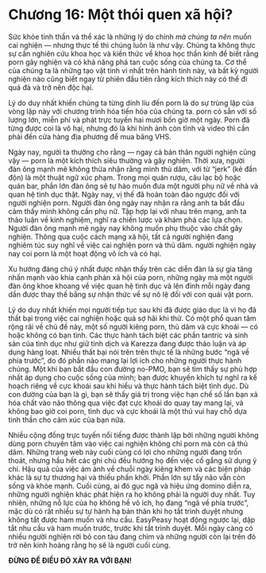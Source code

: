 # Chương 16: Một thói quen xã hội?

Sức khỏe tinh thần và thể xác là những lý do chính *mà chúng ta nên* muốn cai nghiện — nhưng thực tế thì chúng luôn là như vậy. Chúng ta không thực sự cần nghiên cứu khoa học và kiến thức về khoa học thần kinh để biết rằng porn gây nghiện và có khả năng phá tan cuộc sống của chúng ta. Cơ thể của chúng ta là những tạo vật tinh vi nhất trên hành tinh này, và bất kỳ người nghiện nào cũng biết ngay từ phiên đầu tiên rằng kích thích này có thể đi quá đà và trở nên độc hại.

Lý do duy nhất khiến chúng ta từng dính líu đến porn là do sự trùng lặp của vòng lặp này với chương trình hóa tiến hóa của chúng ta. porn có sẵn với số lượng lớn, miễn phí và phát trực tuyến hai mươi bốn giờ một ngày. Porn đã từng được coi là vô hại, nhưng đó là khi hình ảnh còn tĩnh và video thì cần phải đến cửa hàng địa phương để mua băng VHS.

Ngày nay, người ta thường cho rằng — ngay cả bản thân người nghiện cũng vậy — porn là một kích thích siêu thường và gây nghiện. Thời xưa, người đàn ông mạnh mẽ không thừa nhận rằng mình thủ dâm, với từ “jerk” (kẻ đần độn) là một thuật ngữ xúc phạm. Trong mọi quán rượu, câu lạc bộ hoặc quán bar, phần lớn đàn ông sẽ tự hào muốn đưa một người phụ nữ về nhà và quan hệ tình dục thật. Ngày nay, vị thế đã hoàn toàn đảo ngược đối với người nghiện porn. Người đàn ông ngày nay nhận ra rằng anh ta bắt đầu cảm thấy mình không cần phụ nữ. Tập hợp lại với nhau trên mạng, anh ta thảo luận về kinh nghiệm, nghĩ ra chiến lược và khám phá các lựa chọn. Người đàn ông mạnh mẽ ngày nay không muốn phụ thuộc vào chất gây nghiện. Thông qua cuộc cách mạng xã hội, tất cả người nghiện đang nghiêm túc suy nghĩ về việc cai nghiện porn và thủ dâm. người nghiện ngày nay coi porn là một hoạt động vô ích và có hại.

Xu hướng đáng chú ý nhất được nhận thấy trên các diễn đàn là sự gia tăng nhấn mạnh vào khía cạnh phản xã hội của porn, những ngày mà một người đàn ông khoe khoang về việc quan hệ tình dục và lên đỉnh mỗi ngày đang dần được thay thế bằng sự nhận thức về sự nô lệ đối với con quái vật porn.

Lý do duy nhất khiến mọi người tiếp tục sau khi đã được giáo dục là vì họ đã thất bại trong việc cai nghiện hoặc quá sợ hãi khi thử. Có một phổ quan tâm rộng rãi về chủ đề này, một số người kiêng porn, thủ dâm và cực khoái — có hoặc không có bạn tình. Các thực hành tách biệt các phần tantric và sinh sản của tình dục như giữ tinh dịch và Karezza đang được thảo luận và áp dụng hàng loạt. Nhiều thất bại nói trên trên thực tế là những bước “ngã về phía trước”, do đó phần nào mang lại lợi ích cho những người thực hành chúng. Một khi bạn bắt đầu con đường no-PMO, bạn sẽ tìm thấy sự phù hợp nhất áp dụng cho cuộc sống của mình; bạn được khuyến khích tự nghĩ ra kế hoạch riêng về cực khoái sau khi hiểu và thực hành tách biệt tình dục. Dù con đường của bạn là gì, bạn sẽ thấy giá trị trong việc hạn chế số lần bạn xả hóa chất vào não thông qua việc đạt cực khoái do quay tay mang lại, và không bao giờ coi porn, tình dục và cực khoái là một thú vui hay chỗ dựa tinh thần cho cảm xúc của bạn nữa.

Nhiều cộng đồng trực tuyến nổi tiếng được thành lập bởi những người không dùng porn chuyên tâm vào việc cai nghiện không chỉ porn mà còn cả thủ dâm. Những trang web này cuối cùng có lợi cho những người đang trốn thoát, nhưng hầu hết các ghi chú đều hướng họ đến việc cố gắng sử dụng ý chí. Hậu quả của việc ám ảnh về chuỗi ngày kiêng khem và các biện pháp khác là sự tự thương hại và thiếu phấn khởi. Phần lớn sự tẩy não vẫn còn sống và khỏe mạnh. Cuối cùng, ai đó gục ngã và hiệu ứng domino diễn ra, những người nghiện khác phát hiện ra họ không phải là người duy nhất. Tuy nhiên, những nỗ lực của họ không hề vô ích, họ đang “ngã về phía trước”, mặc dù có rất nhiều sự tự hành hạ bản thân khi họ tắt trình duyệt nhưng không tắt được ham muốn và nhu cầu. EasyPeasy hoạt động ngược lại, dập tắt nhu cầu và ham muốn trước, trước khi tắt trình duyệt. Mỗi ngày càng có nhiều người nghiện rời bỏ con tàu đang chìm và những người còn lại trên đó trở nên kinh hoàng rằng họ sẽ là người cuối cùng.

**ĐỪNG ĐỂ ĐIỀU ĐÓ XẢY RA VỚI BẠN!**